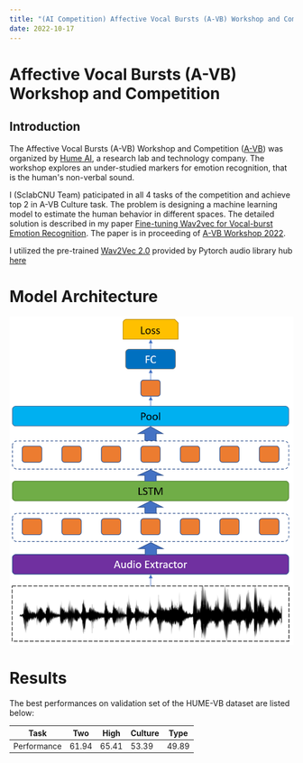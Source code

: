 ```yaml
---
title: "(AI Competition) Affective Vocal Bursts (A-VB) Workshop and Competition"
date: 2022-10-17
---
```


# Affective Vocal Bursts (A-VB) Workshop and Competition

## Introduction

The Affective Vocal Bursts (A-VB) Workshop and Competition ([A-VB](https://www.competitions.hume.ai/avb2022)) was organized by [Hume AI](https://hume.ai/about), a research lab and technology company. The workshop explores an under-studied markers for emotion recognition, that is the human's non-verbal sound.

I (SclabCNU Team) paticipated in all 4 tasks of the competition and achieve top 2 in A-VB Culture task. The problem is designing a machine learning model to estimate the human behavior in different spaces. The detailed solution is described in my paper [Fine-tuning Wav2vec for Vocal-burst Emotion Recognition](https://arxiv.org/abs/2210.00263). The paper is in proceeding of [A-VB Workshop 2022](https://arxiv.org/abs/2210.15754).

I utilized the pre-trained [Wav2Vec 2.0](https://arxiv.org/abs/2006.11477) provided by Pytorch audio library hub [here](https://pytorch.org/audio/0.11.0/pipelines.html#wav2vec-2-0-hubert-representation-learning)

# Model Architecture

![Architecture of our model](https://raw.githubusercontent.com/khanhnd185/khanhnd185.github.io/my-pages/_posts/images/avb/arc.png)

# Results

The best performances on validation set of the HUME-VB dataset are listed below:

| Task | Two | High | Culture | Type |
| --- | --- | ---| ---| ---|
| Performance | 61.94 | 65.41 | 53.39 | 49.89 |
